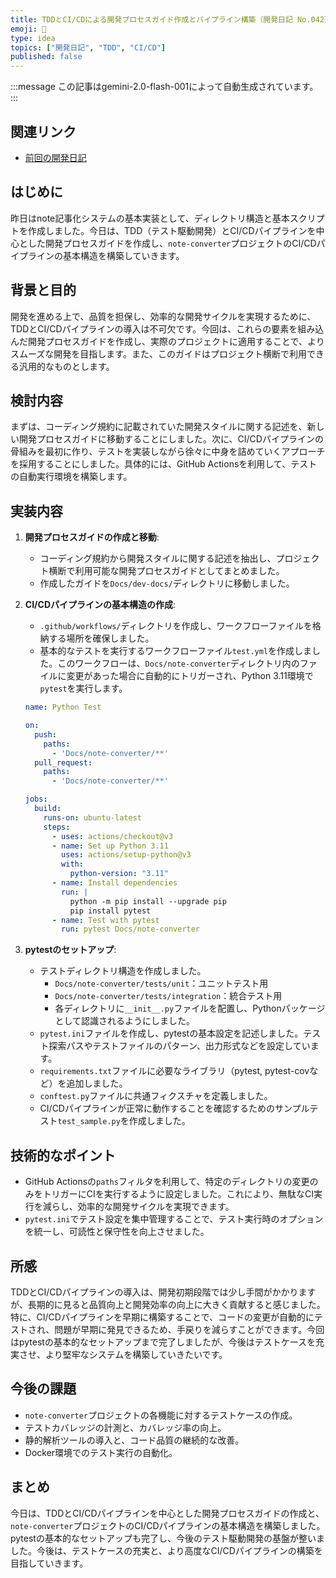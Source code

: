 ```yaml
---
title: TDDとCI/CDによる開発プロセスガイド作成とパイプライン構築（開発日記 No.042）
emoji: 🧪
type: idea
topics: ["開発日記", "TDD", "CI/CD"]
published: false
---
```


:::message
この記事はgemini-2.0-flash-001によって自動生成されています。
:::

## 関連リンク
- [前回の開発日記](https://zenn.dev/centervil/articles/2025-04-10_041_dev-diary)

## はじめに

昨日はnote記事化システムの基本実装として、ディレクトリ構造と基本スクリプトを作成しました。今日は、TDD（テスト駆動開発）とCI/CDパイプラインを中心とした開発プロセスガイドを作成し、`note-converter`プロジェクトのCI/CDパイプラインの基本構造を構築していきます。

## 背景と目的

開発を進める上で、品質を担保し、効率的な開発サイクルを実現するために、TDDとCI/CDパイプラインの導入は不可欠です。今回は、これらの要素を組み込んだ開発プロセスガイドを作成し、実際のプロジェクトに適用することで、よりスムーズな開発を目指します。また、このガイドはプロジェクト横断で利用できる汎用的なものとします。

## 検討内容

まずは、コーディング規約に記載されていた開発スタイルに関する記述を、新しい開発プロセスガイドに移動することにしました。次に、CI/CDパイプラインの骨組みを最初に作り、テストを実装しながら徐々に中身を詰めていくアプローチを採用することにしました。具体的には、GitHub Actionsを利用して、テストの自動実行環境を構築します。

## 実装内容

1.  **開発プロセスガイドの作成と移動**:
    *   コーディング規約から開発スタイルに関する記述を抽出し、プロジェクト横断で利用可能な開発プロセスガイドとしてまとめました。
    *   作成したガイドを`Docs/dev-docs/`ディレクトリに移動しました。

2.  **CI/CDパイプラインの基本構造の作成**:
    *   `.github/workflows/`ディレクトリを作成し、ワークフローファイルを格納する場所を確保しました。
    *   基本的なテストを実行するワークフローファイル`test.yml`を作成しました。このワークフローは、`Docs/note-converter`ディレクトリ内のファイルに変更があった場合に自動的にトリガーされ、Python 3.11環境で`pytest`を実行します。

    ```yaml
    name: Python Test

    on:
      push:
        paths:
          - 'Docs/note-converter/**'
      pull_request:
        paths:
          - 'Docs/note-converter/**'

    jobs:
      build:
        runs-on: ubuntu-latest
        steps:
          - uses: actions/checkout@v3
          - name: Set up Python 3.11
            uses: actions/setup-python@v3
            with:
              python-version: "3.11"
          - name: Install dependencies
            run: |
              python -m pip install --upgrade pip
              pip install pytest
          - name: Test with pytest
            run: pytest Docs/note-converter
    ```

3.  **pytestのセットアップ**:
    *   テストディレクトリ構造を作成しました。
        *   `Docs/note-converter/tests/unit`：ユニットテスト用
        *   `Docs/note-converter/tests/integration`：統合テスト用
        *   各ディレクトリに`__init__.py`ファイルを配置し、Pythonパッケージとして認識されるようにしました。
    *   `pytest.ini`ファイルを作成し、pytestの基本設定を記述しました。テスト探索パスやテストファイルのパターン、出力形式などを設定しています。
    *   `requirements.txt`ファイルに必要なライブラリ（pytest, pytest-covなど）を追加しました。
    *   `conftest.py`ファイルに共通フィクスチャを定義しました。
    *   CI/CDパイプラインが正常に動作することを確認するためのサンプルテスト`test_sample.py`を作成しました。

## 技術的なポイント

*   GitHub Actionsの`paths`フィルタを利用して、特定のディレクトリの変更のみをトリガーにCIを実行するように設定しました。これにより、無駄なCI実行を減らし、効率的な開発サイクルを実現できます。
*   `pytest.ini`でテスト設定を集中管理することで、テスト実行時のオプションを統一し、可読性と保守性を向上させました。

## 所感

TDDとCI/CDパイプラインの導入は、開発初期段階では少し手間がかかりますが、長期的に見ると品質向上と開発効率の向上に大きく貢献すると感じました。特に、CI/CDパイプラインを早期に構築することで、コードの変更が自動的にテストされ、問題が早期に発見できるため、手戻りを減らすことができます。今回はpytestの基本的なセットアップまで完了しましたが、今後はテストケースを充実させ、より堅牢なシステムを構築していきたいです。

## 今後の課題

*   `note-converter`プロジェクトの各機能に対するテストケースの作成。
*   テストカバレッジの計測と、カバレッジ率の向上。
*   静的解析ツールの導入と、コード品質の継続的な改善。
*   Docker環境でのテスト実行の自動化。

## まとめ

今日は、TDDとCI/CDパイプラインを中心とした開発プロセスガイドの作成と、`note-converter`プロジェクトのCI/CDパイプラインの基本構造を構築しました。pytestの基本的なセットアップも完了し、今後のテスト駆動開発の基盤が整いました。今後は、テストケースの充実と、より高度なCI/CDパイプラインの構築を目指していきます。
